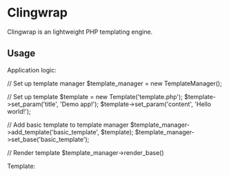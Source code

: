 # Clingwrap

Clingwrap is an lightweight PHP templating engine.

## Usage

Application logic:

  // Set up template manager
  $template_manager = new TemplateManager();

  // Set up template
  $template = new Template('template.php');
  $template->set_param('title', 'Demo app!');
  $template->set_param('content', 'Hello world!');

  // Add basic template to template manager
  $template_manager->add_template('basic_template', $template);
  $template_manager->set_base('basic_template');

  // Render template
  $template_manager->render_base()

Template:

  <!DOCTYPE html>
  <html lang="en">
  <head>
    <meta charset="utf-8" />
    <title><?php echo($title) ?></title>
  </head>
  <body>
  <?php echo($content) ?>
  </body>
  </html>
